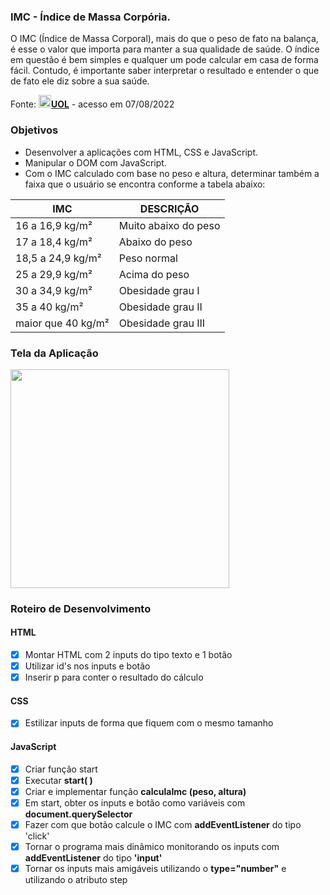 ### IMC - Índice de Massa Corpória.
 O IMC (Índice de Massa Corporal), mais do que o peso de fato na balança, é esse o valor que importa para manter a sua qualidade de saúde. O índice em questão é bem simples e qualquer um pode calcular em casa de forma fácil. Contudo, é importante saber interpretar o resultado e entender o que de fato ele diz sobre a sua saúde.
 <p>
Fonte:
 <img src="https://blogdojuca.uol.com.br/files/2013/04/uol.jpg" width="20px" /><a href="https://www.uol.com.br/vivabem/faq/imc-como-calcular-tabela-dicas-como-melhorar-e-mais.htm"><strong>UOL</strong></a>
 - acesso em 07/08/2022
</p>

### Objetivos
* Desenvolver a aplicações com HTML, CSS e JavaScript.
* Manipular o DOM com JavaScript.
* Com o IMC calculado com base no peso e altura, determinar também a faixa que o usuário
se encontra conforme a tabela abaixo:

|IMC|DESCRIÇÃO|
|---|---|
| 16 a 16,9 kg/m²|Muito abaixo do peso|
|17 a 18,4 kg/m²|Abaixo do peso|
|18,5 a 24,9 kg/m²|Peso normal|
|25 a 29,9 kg/m²|Acima do peso|
|30 a 34,9 kg/m²|Obesidade grau I|
|35 a 40 kg/m²|Obesidade grau II|
|maior que 40 kg/m²|Obesidade grau III|



### Tela da Aplicação
<img src="https://github.com/leoarcabold/calculadora-de-umc/blob/master/img/tela.jpg" width="350px" />

### Roteiro de Desenvolvimento
#### HTML
- [x] Montar HTML com 2 inputs do tipo texto e 1 botão
- [x] Utilizar id's nos inputs e botão
- [x] Inserir p para conter o resultado do cálculo

#### CSS
- [x] Estilizar inputs de forma que fiquem com o mesmo tamanho

#### JavaScript
- [x] Criar função start
- [x] Executar <strong>start( )</strong>
- [x] Criar e implementar função <strong>calculaImc (peso, altura)</strong>
- [x] Em start, obter os inputs e botão como variáveis com <strong>document.querySelector</strong>
- [x] Fazer com que botão calcule o IMC com <strong>addEventListener</strong> do tipo 'click'
- [x] Tornar o programa mais dinâmico monitorando os inputs com <strong>addEventListener</strong> do tipo <strong>'input'</strong>
- [x] Tornar os inputs mais amigáveis utilizando o <strong>type="number"</strong> e utilizando o atributo step
